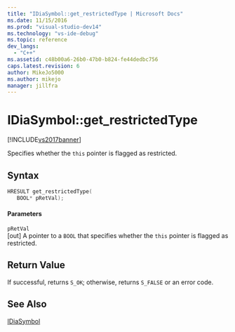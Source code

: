 ```yaml
---
title: "IDiaSymbol::get_restrictedType | Microsoft Docs"
ms.date: 11/15/2016
ms.prod: "visual-studio-dev14"
ms.technology: "vs-ide-debug"
ms.topic: reference
dev_langs: 
  - "C++"
ms.assetid: c48b00a6-26b0-47b0-b824-fe44dedbc756
caps.latest.revision: 6
author: MikeJo5000
ms.author: mikejo
manager: jillfra
---
```

# IDiaSymbol::get_restrictedType
[!INCLUDE[vs2017banner](../../includes/vs2017banner.md)]

Specifies whether the `this` pointer is flagged as restricted.  
  
## Syntax  
  
```cpp  
HRESULT get_restrictedType(   
   BOOL* pRetVal);  
```  
  
#### Parameters  
 `pRetVal`  
 [out] A pointer to a `BOOL` that specifies whether the `this` pointer is flagged as restricted.  
  
## Return Value  
 If successful, returns `S_OK`; otherwise, returns `S_FALSE` or an error code.  
  
## See Also  
 [IDiaSymbol](../../debugger/debug-interface-access/idiasymbol.md)

